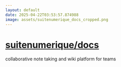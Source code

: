```yaml
---
layout: default
date: 2025-04-22T03:53:57.874988
image: assets/suitenumerique_docs_cropped.png
---
```


# [suitenumerique/docs](https://github.com/suitenumerique/docs)

collaborative note taking and wiki platform for teams
